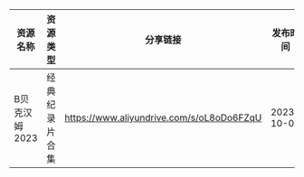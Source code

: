 | 资源名称      | 资源类型    | 分享链接                                      | 发布时间       |
| --------- | ------- | ----------------------------------------- | ---------- |
| B贝克汉姆2023 | 经典纪录片合集 | https://www.aliyundrive.com/s/oL8oDo6FZqU | 2023-10-05 |
